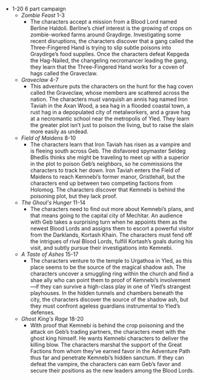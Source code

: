 - 1-20 6 part campaign 
	- *Zombie Feast* 1-3
		- The characters accept a mission from a Blood Lord named Berline Haldoli. Berline’s chief interest is the growing of crops on zombie-worked farms around Graydirge. Investigating some recent disruptions, the characters discover that a gang called the Three-Fingered Hand is trying to slip subtle poisons into Graydirge’s food supplies. Once the characters defeat Kepgeda the Hag-Nailed, the changeling necromancer leading the gang, they learn that the Three-Fingered Hand works for a coven of hags called the Graveclaw.
	- *Graveclaw* 4-7
		- This adventure puts the characters on the hunt for the hag coven called the Graveclaw, whose members are scattered across the nation. The characters must vanquish an annis hag named Iron Taviah in the Axan Wood, a sea hag in a flooded coastal town, a rust hag in a depopulated city of metalworkers, and a grave hag at a necromantic school near the metropolis of Yled. They learn the greater plot isn’t just to poison the living, but to raise the slain more easily as undead.
	- *Field of Maidens* 8-10
		- The characters learn that Iron Taviah has risen as a vampire and is fleeing south across Geb. The disfavored spymaster Seldeg Bhedlis thinks she might be traveling to meet up with a superior in the plot to poison Geb’s neighbors, so he commissions the characters to track her down. Iron Taviah enters the Field of Maidens to reach Kemnebi’s former manor, Gristlehall, but the characters end up between two competing factions from Holomog. The characters discover that Kemnebi is behind the poisoning plot, but they lack proof.
	- *The Ghoul's Hunger* 11-14
		- The characters need to find out more about Kemnebi’s plans, and that means going to the capital city of Mechitar. An audience with Geb takes a surprising turn when he appoints them as the newest Blood Lords and assigns them to escort a powerful visitor from the Darklands, Kortash Khain. The characters must fend off the intrigues of rival Blood Lords, fulfill Kortash’s goals during his visit, and subtly pursue their investigations into Kemnebi.
	- *A Taste of Ashes* 15-17
		- The characters venture to the temple to Urgathoa in Yled, as this place seems to be the source of the magical shadow ash. The characters uncover a smuggling ring within the church and find a shae ally who can point them to proof of Kemnebi’s involvement—if they can survive a high-class play in one of Yled’s strangest playhouses. In the hidden tunnels and chambers beneath the city, the characters discover the source of the shadow ash, but they must confront ageless guardians instrumental to Yled’s defenses.
	- *Ghost King's Rage* 18-20
		- With proof that Kemnebi is behind the crop poisoning and the attack on Geb’s trading partners, the characters meet with the ghost king himself. He wants Kemnebi characters to deliver the killing blow. The characters marshal the support of the Great Factions from whom they’ve earned favor in the Adventure Path thus far and penetrate Kemnebi’s hidden sanctum. If they can defeat the vampire, the characters can earn Geb’s favor and secure their positions as the new leaders among the Blood Lords.